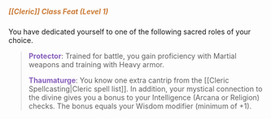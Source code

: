 ##### *<span style="color:rgb(203, 123, 55)">[[Cleric]] Class Feat (Level 1)</span>*

You have dedicated yourself to one of the following sacred roles of your choice.

> **<span style="color:rgb(134, 93, 187)">Protector</span>**: Trained for battle, you gain proficiency with Martial weapons and training with Heavy armor.
> 
> **<span style="color:rgb(134, 93, 187)">Thaumaturge</span>**: You know one extra cantrip from the [[Cleric Spellcasting|Cleric spell list]]. In addition, your mystical connection to the divine gives you a bonus to your Intelligence (Arcana or Religion) checks. The bonus equals your Wisdom modifier (minimum of +1).